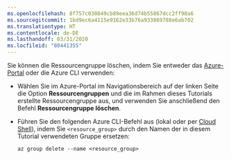 ```yaml
---
ms.openlocfilehash: 8f757c030849cb89eea36d74b55867dcc2ff98a6
ms.sourcegitcommit: 1bd9ec6a4115e9162e33b76a933869788e6ab702
ms.translationtype: HT
ms.contentlocale: de-DE
ms.lasthandoff: 03/31/2020
ms.locfileid: "80441355"
---
```

Sie können die Ressourcengruppe löschen, indem Sie entweder das [Azure-Portal](https://portal.azure.com) oder die Azure CLI verwenden:

- Wählen Sie im Azure-Portal im Navigationsbereich auf der linken Seite die Option **Ressourcengruppen** und die im Rahmen dieses Tutorials erstellte Ressourcengruppe aus, und verwenden Sie anschließend den Befehl **Ressourcengruppe löschen**.

- Führen Sie den folgenden Azure CLI-Befehl aus (lokal oder per [Cloud Shell](/azure/cloud-shell/overview)), indem Sie `<resource_group>` durch den Namen der in diesem Tutorial verwendeten Gruppe ersetzen:

    ```azurecli
    az group delete --name <resource_group>
    ```
